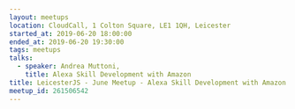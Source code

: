 ```yaml
---
layout: meetups
location: CloudCall, 1 Colton Square, LE1 1QH, Leicester
started_at: 2019-06-20 18:00:00
ended_at: 2019-06-20 19:30:00
tags: meetups
talks:
  - speaker: Andrea Muttoni,
    title: Alexa Skill Development with Amazon
title: LeicesterJS - June Meetup - Alexa Skill Development with Amazon
meetup_id: 261506542
---
```

